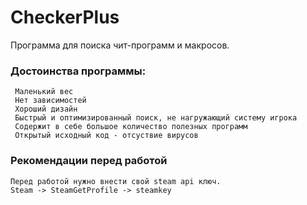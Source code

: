 # CheckerPlus
Программа для поиска чит-программ и макросов.  


### Достоинства программы: 
     Маленький вес  
     Нет зависимостей  
     Хороший дизайн  
     Быстрый и оптимизированный поиск, не нагружающий систему игрока  
     Содержит в себе большое количество полезных программ  
     Открытый исходный код - отсуствие вирусов  

### Рекомендации перед работой
    Перед работой нужно внести свой steam api ключ.  
    Steam -> SteamGetProfile -> steamkey  

